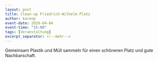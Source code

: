 ```yaml
---
layout: post
title: Clean-up Friedrich-Wilhelm-Platz
author: karenp
event-date: 2020-04-04
event-time: "15:00"
tags: [Veranstaltung]
excerpt_separator: <!--mehr-->
---
```


Gemeinsam Plastik und Müll sammeln <!--mehr-->für einen schöneren Platz und gute Nachbarschaft.
